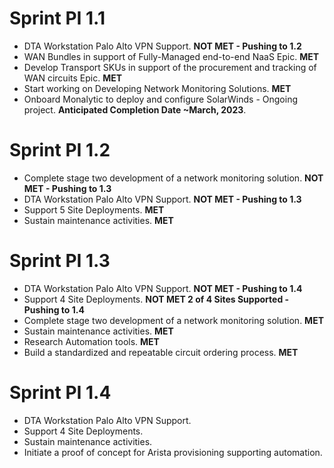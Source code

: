 # Sprint PI 1.1

- DTA Workstation Palo Alto VPN Support.  **NOT MET - Pushing to 1.2**
- WAN Bundles in support of Fully-Managed end-to-end NaaS Epic. **MET**
- Develop Transport SKUs in support of the procurement and tracking of WAN circuits Epic. **MET**
- Start working on Developing Network Monitoring Solutions. **MET**
- Onboard Monalytic to deploy and configure SolarWinds - Ongoing project. **Anticipated Completion Date ~March, 2023**.

# Sprint PI 1.2
- Complete stage two development of a network monitoring solution. **NOT MET - Pushing to 1.3**
- DTA Workstation Palo Alto VPN Support.  **NOT MET - Pushing to 1.3**
- Support 5 Site Deployments. **MET**
- Sustain maintenance activities. **MET**

# Sprint PI 1.3
- DTA Workstation Palo Alto VPN Support.  **NOT MET - Pushing to 1.4**
- Support 4 Site Deployments. **NOT MET 2 of 4 Sites Supported - Pushing to 1.4**
- Complete stage two development of a network monitoring solution. **MET**
- Sustain maintenance activities. **MET**
- Research Automation tools. **MET**
- Build a standardized and repeatable circuit ordering process. **MET**

# Sprint PI 1.4
- DTA Workstation Palo Alto VPN Support.  
- Support 4 Site Deployments.
- Sustain maintenance activities.
- Initiate a proof of concept for Arista provisioning supporting automation. 
